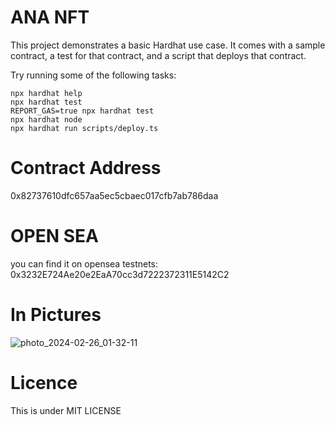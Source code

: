 # ANA NFT

This project demonstrates a basic Hardhat use case. It comes with a sample contract, a test for that contract, and a script that deploys that contract.

Try running some of the following tasks:

```shell
npx hardhat help
npx hardhat test
REPORT_GAS=true npx hardhat test
npx hardhat node
npx hardhat run scripts/deploy.ts
```
# Contract Address
0x82737610dfc657aa5ec5cbaec017cfb7ab786daa 

# OPEN SEA
you can find it on opensea testnets: 0x3232E724Ae20e2EaA70cc3d7222372311E5142C2

# In Pictures

![photo_2024-02-26_01-32-11](https://github.com/YasarMushtaq1/ANA_NFT/assets/124120950/3eebf726-db66-4ae5-9ccd-0592d6682dd3)

# Licence
This is under MIT LICENSE









